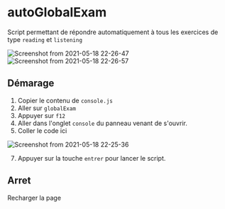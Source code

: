 # autoGlobalExam

Script permettant de répondre automatiquement à tous les exercices de type `reading` et `listening`

![Screenshot from 2021-05-18 22-26-47](https://user-images.githubusercontent.com/58041359/118719097-52a9e280-b828-11eb-8d54-d87251d4fb8f.png)
![Screenshot from 2021-05-18 22-26-57](https://user-images.githubusercontent.com/58041359/118719105-5473a600-b828-11eb-93b6-abda194b0311.png)


## Démarage

1) Copier le contenu de  `console.js`
2) Aller sur `globalExam`
3) Appuyer sur `f12`
4) Aller dans l'onglet `console` du panneau venant de s'ouvrir.
5) Coller le code ici

![Screenshot from 2021-05-18 22-25-36](https://user-images.githubusercontent.com/58041359/118718825-01015800-b828-11eb-86a2-3e26713840d2.png)

7) Appuyer sur la touche `entrer` pour lancer le script.

## Arret

Recharger la page

